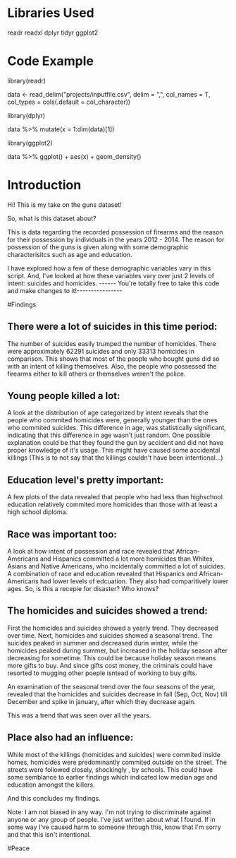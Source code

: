 # Libraries Used
readr
readxl
dplyr
tidyr
ggplot2
# Code Example

library(readr)

data <- read_delim("projects/inputfile.csv", delim = ",", col_names = T, col_types = cols(.default = col_character))

library(dplyr)

data %>%
  mutate(x = 1:dim(data)[1])

library(ggplot2)

data %>%
  ggplot() + aes(x) + geom_density()

# Introduction
Hi! This is my take on the guns dataset!

So, what is this dataset about?

This is data regarding the recorded possession of firearms and the reason for their possession by individuals in the years 2012 - 2014. The reason for possession of the guns is given along with some demographic characterisitcs such as age and education.

I have explored how a few of these demographic variables vary in this script. And, I've looked at how these variables vary over just 2 levels of intent: suicides and homicides.
------ You're totally free to take this code and make changes to it!----------------

#Findings

## There were a lot of suicides in this time period:
  The number of suicides easily trumped the number of homicides. There were approximately 62291  suicides and only 33313 homicides in comparison. This shows that most of the people who bought guns did so with an intent of killing themselves.
Also, the people who possessed the firearms either to kill others or themselves weren't the police.

## Young people killed a lot:
  A look at the distribution of age categorized by intent reveals that the people who commited homicides were, generally younger than the ones who commited suicides. This difference in age, was statistically significant, indicating that this difference in age wasn't just random. One possible explanation could be that they found the gun by accident and did not have proper knowledge of it's usage. This might have caused some accidental killings (This is to not say that the killings couldn't have been intentional...)
  
## Education level's pretty important:
  A few plots of the data revealed that people who had less than highschool education relatively commited more homicides than those with at least a high school diploma. 
  
## Race was important too:
  A look at how intent of possession and race revealed that African-Americans and Hispanics committed a lot more homicides than Whites, Asians and Native Americans, who incidentally committed a lot of suicides. 
  A combination of race and education revealed that Hispanics and African-Americans had lower levels of edcuation. They also had comparitively lower ages. 
  So, is this a recepie for disaster? Who knows?
  
## The homicides and suicides showed a trend:
  First the homicides and suicides showed a yearly trend. They decreased over time. Next, homicides and suicides showed a seasonal trend. The suicides peaked in summer and decreased durin winter, while the homicides peaked during summer, but increased in the holiday season after decreasing for sometime. 
  This could be because holiday season means more gifts to buy. And since gifts cost money, the criminals could have resorted to mugging other poeple isntead of working to buy gifts. 
  
  An examination of the seasonal trend over the four seasons of the year, revealed that the homicides and suicides decrease in fall (Sep, Oct, Nov) till December and spike in january, after which they decrease again. 
  
  This was a trend that was seen over all the years.
  
## Place also had an influence:
  While most of the killings (homicides and suicides) were commited inside homes, homicides were predominantly commited outside on the street. The streets were followed closely, shockingly , by schools. This could have some semblance to earlier findings which indicated low median age and education amongst the killers.

And this concludes my findings. 

Note: I am not biased in any way. I'm not trying to discriminate against anyone or any group of people. I've just written about what I found. If in some way I've caused harm to someone through this, know that I'm sorry and that this isn't intentional. 

#Peace
